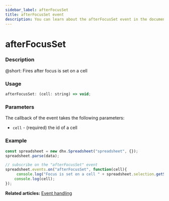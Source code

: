 ```yaml
---
sidebar_label: afterFocusSet
title: afterFocusSet event
description: You can learn about the afterFocusSet event in the documentation of the DHTMLX JavaScript Spreadsheet library. Browse developer guides and API reference, try out code examples and live demos, and download a free 30-day evaluation version of DHTMLX Spreadsheet.
---
```


# afterFocusSet

### Description

@short: Fires after focus is set on a cell

### Usage

~~~jsx
afterFocusSet: (cell: string) => void;
~~~

### Parameters

The callback of the event takes the following parameters:

- `cell` - (required) the id of a cell

### Example

~~~jsx {5-8}
const spreadsheet = new dhx.Spreadsheet("spreadsheet", {});
spreadsheet.parse(data);

// subscribe on the "afterFocusSet" event
spreadsheet.events.on("afterFocusSet", function(cell){
     console.log("Focus is set on a cell " + spreadsheet.selection.getSelectedCell());
    console.log(cell);
});
~~~

**Related articles:** [Event handling](handling_events.md)